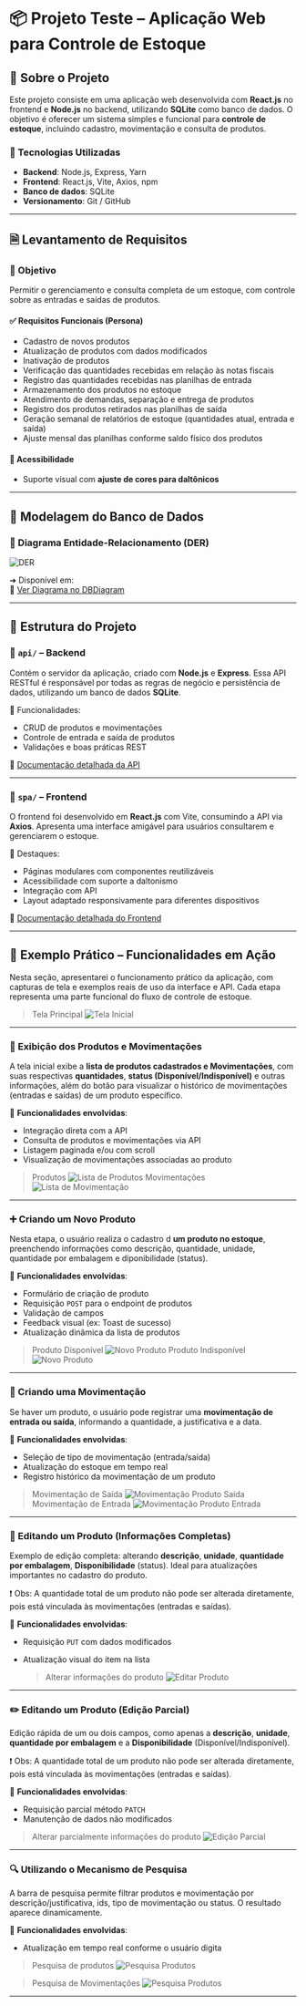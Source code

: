 # 📦 Projeto Teste – Aplicação Web para Controle de Estoque

## 📌 Sobre o Projeto

Este projeto consiste em uma aplicação web desenvolvida com **React.js** no frontend e **Node.js** no backend, utilizando **SQLite** como banco de dados. O objetivo é oferecer um sistema simples e funcional para **controle de estoque**, incluindo cadastro, movimentação e consulta de produtos.

### 🔧 Tecnologias Utilizadas

- **Backend**: Node.js, Express, Yarn
- **Frontend**: React.js, Vite, Axios, npm
- **Banco de dados**: SQLite
- **Versionamento**: Git / GitHub

---

## 🗎 Levantamento de Requisitos

### 🎯 Objetivo

Permitir o gerenciamento e consulta completa de um estoque, com controle sobre as entradas e saídas de produtos.

#### ✅ Requisitos Funcionais (Persona)

- Cadastro de novos produtos
- Atualização de produtos com dados modificados
- Inativação de produtos
- Verificação das quantidades recebidas em relação às notas fiscais
- Registro das quantidades recebidas nas planilhas de entrada
- Armazenamento dos produtos no estoque
- Atendimento de demandas, separação e entrega de produtos
- Registro dos produtos retirados nas planilhas de saída
- Geração semanal de relatórios de estoque (quantidades atual, entrada e saída)
- Ajuste mensal das planilhas conforme saldo físico dos produtos

#### 🧩 Acessibilidade

- Suporte visual com **ajuste de cores para daltônicos**

---

## 🎲 Modelagem do Banco de Dados

### 🔹 Diagrama Entidade-Relacionamento (DER)

![DER](./assets/DER.png)

➜ Disponível em:  
🔗 [Ver Diagrama no DBDiagram](https://dbdiagram.io/d/Sarsdev_teste_webapp_reactjs-67df124675d75cc84416d48a)

---

## 📁 Estrutura do Projeto

### 🧠 `api/` – Backend

Contém o servidor da aplicação, criado com **Node.js** e **Express**. Essa API RESTful é responsável por todas as regras de negócio e persistência de dados, utilizando um banco de dados **SQLite**.

📌 Funcionalidades:

- CRUD de produtos e movimentações
- Controle de entrada e saída de produtos
- Validações e boas práticas REST

🔗 [Documentação detalhada da API](./api/README.md)

---

### 🎨 `spa/` – Frontend

O frontend foi desenvolvido em **React.js** com Vite, consumindo a API via **Axios**. Apresenta uma interface amigável para usuários consultarem e gerenciarem o estoque.

🎯 Destaques:

- Páginas modulares com componentes reutilizáveis
- Acessibilidade com suporte a daltonismo
- Integração com API
- Layout adaptado responsivamente para diferentes dispositivos

🔗 [Documentação detalhada do Frontend](./spa/README.md)

---

## 📸 Exemplo Prático – Funcionalidades em Ação

Nesta seção, apresentarei o funcionamento prático da aplicação, com capturas de tela e exemplos reais de uso da interface e API. Cada etapa representa uma parte funcional do fluxo de controle de estoque.

> Tela Principal
> ![Tela Inicial](./assets/00-tela-principal.png)

---

### 🧾 Exibição dos Produtos e Movimentações

A tela inicial exibe a **lista de produtos cadastrados e Movimentações**, com suas respectivas **quantidades**, **status (Disponível/Indisponível)** e outras informações, além do botão para visualizar o histórico de movimentações (entradas e saídas) de um produto específico.

📌 **Funcionalidades envolvidas**:

- Integração direta com a API
- Consulta de produtos e movimentações via API
- Listagem paginada e/ou com scroll
- Visualização de movimentações associadas ao produto

> Produtos
> ![Lista de Produtos](./assets/01-tela-produto.png)
> Movimentações
> ![Lista de Movimentação](./assets/02-lista-movimentacao.png)

---

### ➕ Criando um Novo Produto

Nesta etapa, o usuário realiza o cadastro d **um produto no estoque**, preenchendo informações como descrição, quantidade, unidade, quantidade por embalagem e diponibilidade (status).

📌 **Funcionalidades envolvidas**:

- Formulário de criação de produto
- Requisição `POST` para o endpoint de produtos
- Validação de campos
- Feedback visual (ex: Toast de sucesso)
- Atualização dinâmica da lista de produtos

> Produto Disponível
> ![Novo Produto](./assets/video/01-criar-produto.gif)
> Produto Indisponível
> ![Novo Produto](./assets/video/02-criar-produto-indisponivel.gif)

---

### 🔄 Criando uma Movimentação

Se haver um produto, o usuário pode registrar uma **movimentação de entrada ou saída**, informando a quantidade, a justificativa e a data.

📌 **Funcionalidades envolvidas**:

- Seleção de tipo de movimentação (entrada/saída)
- Atualização do estoque em tempo real
- Registro histórico da movimentação de um produto

> Movimentação de Saída
> ![Movimentação Produto Saída](./assets/video/03-criar-movimentacao-saida.gif)
> Movimentação de Entrada
> ![Movimentação Produto Entrada](./assets/video/04-criar-movimentacao-entrada.gif)

---

### 🔧 Editando um Produto (Informações Completas)

Exemplo de edição completa: alterando **descrição**, **unidade**, **quantidade por embalagem**, **Disponibilidade** (status). Ideal para atualizações importantes no cadastro do produto.

❗ Obs: A quantidade total de um produto não pode ser alterada diretamente, pois está vinculada às movimentações (entradas e saídas).

📌 **Funcionalidades envolvidas**:

- Requisição `PUT` com dados modificados
- Atualização visual do item na lista

  > Alterar informações do produto
  > ![Editar Produto](./assets/video/05-alterar-produto-completo.gif)

---

### ✏️ Editando um Produto (Edição Parcial)

Edição rápida de um ou dois campos, como apenas a **descrição**, **unidade**, **quantidade por embalagem** e a **Disponibilidade** (Disponível/Indisponível).

❗ Obs: A quantidade total de um produto não pode ser alterada diretamente, pois está vinculada às movimentações (entradas e saídas).

📌 **Funcionalidades envolvidas**:

- Requisição parcial método `PATCH`
- Manutenção de dados não modificados

> Alterar parcialmente informações do produto
> ![Edição Parcial](./assets/video/06-alterar-produto-parcialmente.gif)

---

### 🔍 Utilizando o Mecanismo de Pesquisa

A barra de pesquisa permite filtrar produtos e movimentação por descrição/justificativa, ids, tipo de movimentação ou status. O resultado aparece dinamicamente.

📌 **Funcionalidades envolvidas**:

- Atualização em tempo real conforme o usuário digita

> Pesquisa de produtos
> ![Pesquisa Produtos](./assets/video/07-pesquisar-produtos.gif)

> Pesquisa de Movimentações
> ![Pesquisa Produtos](./assets/video/08-pesquisar-movimentacao.gif)

---

<!-- > ⚙️ Em breve: Exemplo de **relatórios semanais**, **ajuste de planilhas** e **exportação de dados**. -->
